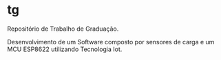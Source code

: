 # tg
Repositório de Trabalho de Graduação.

Desenvolvimento de um Software composto por sensores de carga e um MCU ESP8622 utilizando Tecnologia Iot.
